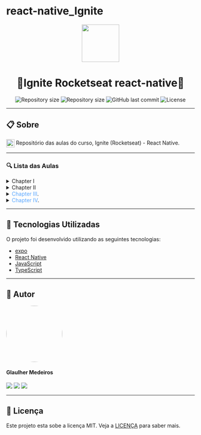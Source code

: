 # react-native_Ignite
<p align="center" >
  <img align="center" src="https://d33wubrfki0l68.cloudfront.net/554c3b0e09cf167f0281fda839a5433f2040b349/ecfc9/img/header_logo.svg" width="100" />
</p>

<h1 align="center"> 
  🚀Ignite Rocketseat react-native🚀
</h1>

<p align="center" >
  <img alt="Repository size" src="https://img.shields.io/badge/Mobile-react--native-blue?style=for-the-badge">

  <img alt="Repository size" src="https://img.shields.io/npm/types/typescript?style=for-the-badge">

  <img alt="GitHub last commit" src="https://img.shields.io/github/last-commit/glaulher/react-native_Ignite?style=for-the-badge">

  <img alt="License" src="https://img.shields.io/badge/license-MIT-blue.svg?style=for-the-badge" />
</p>

---

## 📋 Sobre

<img align="center" src="https://d33wubrfki0l68.cloudfront.net/554c3b0e09cf167f0281fda839a5433f2040b349/ecfc9/img/header_logo.svg" width="22" /> Repositório das aulas do curso, Ignite (Rocketseat) - React Native.

---

### 🔍 Lista das Aulas

<details>
<summary>Chapter I</summary>
<br>
Em construção...
</details>

<details>
<summary>Chapter II</summary>
<br>
Em construção...
</details>

<details>
<summary><span style="color:#58A6FF">Chapter III</span>.</summary>
<br>

[1-CriacaoDoProjetoEDicaNinja](https://github.com/glaulher/react-native_Ignite/tree/main/ChapterIII/rentx_aula/1-CriacaoDoProjetoEDicaNinja)

[2-TemaGlobal](https://github.com/glaulher/react-native_Ignite/tree/main/ChapterIII/rentx_aula/2-TemaGlobal)

[3-CriacaoDoHeaderDaHome](https://github.com/glaulher/react-native_Ignite/tree/main/ChapterIII/rentx_aula/3-CriacaoDoHeaderDaHome)

[4-CriacaoDeCardCar](https://github.com/glaulher/react-native_Ignite/tree/main/ChapterIII/rentx_aula/4-CriacaoDeCardCar)

[5-interfaceDeDetalhesDosCarros](https://github.com/glaulher/react-native_Ignite/tree/main/ChapterIII/rentx_aula/5-interfaceDeDetalhesDosCarros)

[6-ComponenteDeSlider](https://github.com/glaulher/react-native_Ignite/tree/main/ChapterIII/rentx_aula/6-ComponenteDeSlider)

[7-ContinuandoInterfaceDeDetalhes](https://github.com/glaulher/react-native_Ignite/tree/main/ChapterIII/rentx_aula/7-ContinuandoInterfaceDeDetalhes)

[8-ComponenteDeAcessorios](https://github.com/glaulher/react-native_Ignite/tree/main/ChapterIII/rentx_aula/8-ComponenteDeAcessorios)

[9-ComponenteDeBotao](https://github.com/glaulher/react-native_Ignite/tree/main/ChapterIII/rentx_aula/9-ComponenteDeBotao)

[10-InterfaceDeAgendamento](https://github.com/glaulher/react-native_Ignite/tree/main/ChapterIII/rentx_aula/10-InterfaceDeAgendamento)

[11-ComponenteDeCalendário](https://github.com/glaulher/react-native_Ignite/tree/main/ChapterIII/rentx_aula/11-ComponenteDeCalendário)

[12-InterfaceDeDetalhesDoAgendamento](https://github.com/glaulher/react-native_Ignite/tree/main/ChapterIII/rentx_aula/12-InterfaceDeDetalhesDoAgendamento)

[13-InterfaceDeAgendamentoConcluido](https://github.com/glaulher/react-native_Ignite/tree/main/ChapterIII/rentx_aula/13-InterfaceDeAgendamentoConcluido)

[14-ImplementandoANavegacao](https://github.com/glaulher/react-native_Ignite/tree/main/ChapterIII/rentx_aula/14-ImplementandoANavegacao)

[15-UtilizandoOJsonServer](https://github.com/glaulher/react-native_Ignite/tree/main/ChapterIII/rentx_aula/15-UtilizandoOJsonServer)

[16-ListandoCarrosDaApi](https://github.com/glaulher/react-native_Ignite/tree/main/ChapterIII/rentx_aula/16-ListandoCarrosDaApi)

[17-passandoDadosEntreTelas](https://github.com/glaulher/react-native_Ignite/tree/main/ChapterIII/rentx_aula/17-passandoDadosEntreTelas)

[18-ExibindoIconesDinamicamente](https://github.com/glaulher/react-native_Ignite/tree/main/ChapterIII/rentx_aula/18-ExibindoIconesDinamicamente)

[19-IntervalosNoCalendario](https://github.com/glaulher/react-native_Ignite/tree/main/ChapterIII/rentx_aula/19-IntervalosNoCalendario)

[20-FinalizandoOCalendario](https://github.com/glaulher/react-native_Ignite/tree/main/ChapterIII/rentx_aula/20-FinalizandoOCalendario)

[21-EnviandoAgendamentoParaApi](https://github.com/glaulher/react-native_Ignite/tree/main/ChapterIII/rentx_aula/21-EnviandoAgendamentoParaApi)

[22-MenuFlutuante](https://github.com/glaulher/react-native_Ignite/tree/main/ChapterIII/rentx_aula/22-MenuFlutuante)

[23-ListandoAgendamentosDoUsuario](https://github.com/glaulher/react-native_Ignite/tree/main/ChapterIII/rentx_aula/23-ListandoAgendamentosDoUsuario)

[24-ExibindoCarrosAgendados](https://github.com/glaulher/react-native_Ignite/tree/main/ChapterIII/rentx_aula/24-ExibindoCarrosAgendados)

[25-ReaproveitandoOComponenteCar](https://github.com/glaulher/react-native_Ignite/tree/main/ChapterIII/rentx_aula/25-ReaproveitandoOComponenteCar)

[26-UsabilidadeNoBotao](https://github.com/glaulher/react-native_Ignite/tree/main/ChapterIII/rentx_aula/26-UsabilidadeNoBotao)

[27-FinalizandoBotao](https://github.com/glaulher/react-native_Ignite/tree/main/ChapterIII/rentx_aula/27-FinalizandoBotao)

[28-IniciandoSlidesDeImagens](https://github.com/glaulher/react-native_Ignite/tree/main/ChapterIII/rentx_aula/28-IniciandoSlidesDeImagens)

[29-ObtendoImagemEmFoco](https://github.com/glaulher/react-native_Ignite/tree/main/ChapterIII/rentx_aula/29-ObtendoImagemEmFoco)

[30-PrimeiraAnimacao](https://github.com/glaulher/react-native_Ignite/tree/main/ChapterIII/rentx_aula/30-PrimeiraAnimacao)

[31-Transicoes](https://github.com/glaulher/react-native_Ignite/tree/main/ChapterIII/rentx_aula/31-Transicoes)

[32-SplashScreen](https://github.com/glaulher/react-native_Ignite/tree/main/ChapterIII/rentx_aula/32-SplashScreen)

[33-AnimandoSplash](https://github.com/glaulher/react-native_Ignite/tree/main/ChapterIII/rentx_aula/33-AnimandoSplash)

[34-WorkletAnimation](https://github.com/glaulher/react-native_Ignite/tree/main/ChapterIII/rentx_aula/34-WorkletAnimation)

[35-AnimandoScroll](https://github.com/glaulher/react-native_Ignite/tree/main/ChapterIII/rentx_aula/35-AnimandoScroll)

[36-MelhorandoScroll](https://github.com/glaulher/react-native_Ignite/tree/main/ChapterIII/rentx_aula/36-MelhorandoScroll)

[37-GestosDoUsuario](https://github.com/glaulher/react-native_Ignite/tree/main/ChapterIII/rentx_aula/37-GestosDoUsuario)

[38-PrevinirVoltarSplash](https://github.com/glaulher/react-native_Ignite/tree/main/ChapterIII/rentx_aula/38-PrevinirVoltarSplash)

[39-Lottie](https://github.com/glaulher/react-native_Ignite/tree/main/ChapterIII/rentx_aula/39-Lottie)

</details>

<details>
<summary><span style="color:#58A6FF">Chapter IV</span>.</summary>
<br>


[1-TelaDeLogin](https://github.com/glaulher/react-native_Ignite/tree/main/ChapterIV/rentx_aula/1-TelaDeLogin)

[2-TipandoIcones](https://github.com/glaulher/react-native_Ignite/tree/main/ChapterIV/rentx_aula/2-TipandoIcones)

[3-InputDeEmail](https://github.com/glaulher/react-native_Ignite/tree/main/ChapterIV/rentx_aula/3-InputDeEmail)

[4-InputDeSenha](https://github.com/glaulher/react-native_Ignite/tree/main/ChapterIV/rentx_aula/4-InputDeSenha)

[5-AcessibilidadeEmFormulario](https://github.com/glaulher/react-native_Ignite/tree/main/ChapterIV/rentx_aula/5-AcessibilidadeEmFormulario)

</details>


---

## 🚀 Tecnologias Utilizadas

O projeto foi desenvolvido utilizando as seguintes tecnologias:

- [expo](https://docs.expo.dev/)
- [React Native](https://reactnative.dev)
- [JavaScript](https://developer.mozilla.org/pt-BR/docs/Web/JavaScript)
- [TypeScript](https://www.typescriptlang.org)

---


## 🧑 Autor

<img style="border-radius: 80px;" src="https://glaulher.github.io/assets/img/sample/avatar.jpeg" width="150px;" alt=""/>
 <h4>Glaulher Medeiros</h4>

<p align="left">
<span style="inline-block;">
  <a href="https://www.linkedin.com/in/glaulher-medeiros-03799967/" target="_blank"><img src="https://img.shields.io/badge/LinkedIn-0077B5?style=for-the-badge&logo=linkedin&logoColor=white" ></a>
</span>
<span style="inline-block;">
  <a href="https://glaulher.github.io/" target="_blank"><img src="https://img.shields.io/badge/github.io-gray?style=for-the-badge&logo=github&logoColor=white" ></a>
</span>

<span style="inline-block;">
  <a href="https://terminaldopenguin.blogspot.com/" target="_blank"><img src="https://img.shields.io/badge/blog-orange?style=for-the-badge&logo=blogger&logoColor=white"></a>
</span>
</p>

---

## 📝 Licença

Este projeto esta sobe a licença MIT. Veja a [LICENÇA](https://github.com/glaulher/react-native_Ignite/blob/main/LICENSE) para saber mais.